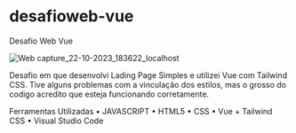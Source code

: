 # desafioweb-vue
 Desafio Web Vue

![Web capture_22-10-2023_183622_localhost](https://github.com/daniellymomm/desafioweb-vue/assets/99624114/12b27b9c-35eb-4187-98fb-2674b7483991)

Desafio em que desenvolvi Lading Page Simples e utilizei Vue com Tailwind CSS. Tive alguns problemas com a vinculação dos estilos, mas o grosso do codigo acredito que esteja funcionando corretamente.

Ferramentas Utilizadas • JAVASCRIPT • HTML5 • CSS • Vue + Tailwind CSS • Visual Studio Code
